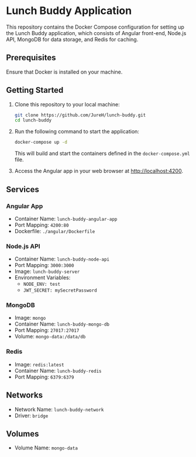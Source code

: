 # Lunch Buddy Application

This repository contains the Docker Compose configuration for setting up the Lunch Buddy application, which consists of Angular front-end, Node.js API, MongoDB for data storage, and Redis for caching.

## Prerequisites

Ensure that Docker is installed on your machine.

## Getting Started

1. Clone this repository to your local machine:

    ```bash
    git clone https://github.com/JureH/lunch-buddy.git
    cd lunch-buddy
    ```

2. Run the following command to start the application:

    ```bash
    docker-compose up -d
    ```

    This will build and start the containers defined in the `docker-compose.yml` file.

3. Access the Angular app in your web browser at [http://localhost:4200](http://localhost:4200).

## Services

### Angular App

- Container Name: `lunch-buddy-angular-app`
- Port Mapping: `4200:80`
- Dockerfile: `./angular/Dockerfile`

### Node.js API

- Container Name: `lunch-buddy-node-api`
- Port Mapping: `3000:3000`
- Image: `lunch-buddy-server`
- Environment Variables:
  - `NODE_ENV: test`
  - `JWT_SECRET: mySecretPassword`

### MongoDB

- Image: `mongo`
- Container Name: `lunch-buddy-mongo-db`
- Port Mapping: `27017:27017`
- Volume: `mongo-data:/data/db`

### Redis

- Image: `redis:latest`
- Container Name: `lunch-buddy-redis`
- Port Mapping: `6379:6379`

## Networks

- Network Name: `lunch-buddy-network`
- Driver: `bridge`

## Volumes

- Volume Name: `mongo-data`

